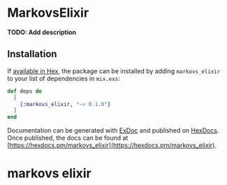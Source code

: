 # MarkovsElixir

**TODO: Add description**

## Installation

If [available in Hex](https://hex.pm/docs/publish), the package can be installed
by adding `markovs_elixir` to your list of dependencies in `mix.exs`:

```elixir
def deps do
  [
    {:markovs_elixir, "~> 0.1.0"}
  ]
end
```

Documentation can be generated with [ExDoc](https://github.com/elixir-lang/ex_doc)
and published on [HexDocs](https://hexdocs.pm). Once published, the docs can
be found at [https://hexdocs.pm/markovs_elixir](https://hexdocs.pm/markovs_elixir).

# markovs elixir
